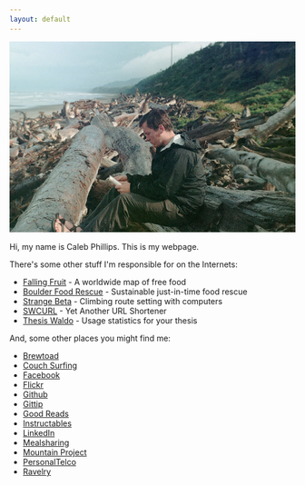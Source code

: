 ```yaml
---
layout: default
---
```

<img src="/images/me_reading.jpg">

Hi, my name is Caleb Phillips. This is my webpage. 

There's some other stuff I'm responsible for on the Internets:

*  [Falling Fruit](http://fallingfruit.org) - A worldwide map of free food
*  [Boulder Food Rescue](http://boulderfoodrescue.org) - Sustainable just-in-time food rescue
*  [Strange Beta](http://strangebeta.com) - Climbing route setting with computers
*  [SWCURL](http://swcurl.com) - Yet Another URL Shortener
*  [Thesis Waldo](http://thesiswaldo.org) - Usage statistics for your thesis

And, some other places you might find me:

*  [Brewtoad](http://www.brewtoad.com/users/50568)
*  [Couch Surfing](https://www.couchsurfing.org/people/cphillips/)
*  [Facebook](http://www.facebook.com/profile.php?id=42001954)
*  [Flickr](http://flickr.com/photos/somerandomsequence)
*  [Github](https://github.com/somerandomsequence)
*  [Gittip](https://www.gittip.com/Caleb%20Phillips/)
*  [Good Reads](http://www.goodreads.com/user/show/1442825)
*  [Instructables](http://www.instructables.com/member/cphillips/)
*  [LinkedIn](http://www.linkedin.com/in/smallwhitecube)
*  [Mealsharing](http://www.mealsharing.com/users/caleb-p)
*  [Mountain Project](http://www.mountainproject.com/u/caleb_phillips/106046876)
*  [PersonalTelco](http://wiki.personaltelco.net/CalebPhillips)
*  [Ravelry](http://www.ravelry.com/people/caleb)
